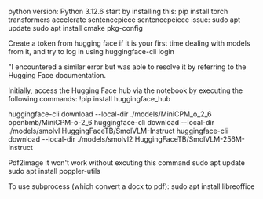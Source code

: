 python version: Python 3.12.6
start by installing this: pip install torch transformers accelerate sentencepiece
sentencepeiece issue: sudo apt update
                      sudo apt install cmake pkg-config

Create a token from hugging face if it is your first time dealing with models from it, and try to log in using huggingface-cli login

"I encountered a similar error but was able to resolve it by referring to the Hugging Face documentation.

Initially, access the Hugging Face hub via the notebook by executing the following commands:
!pip install huggingface_hub

huggingface-cli download --local-dir ./models/MiniCPM_o_2_6 openbmb/MiniCPM-o-2_6
huggingface-cli download --local-dir ./models/smolvl HuggingFaceTB/SmolVLM-Instruct
huggingface-cli download --local-dir ./models/smolvl2 HuggingFaceTB/SmolVLM-256M-Instruct

Pdf2image it won't work without excuting this command
sudo apt update
sudo apt install poppler-utils

To use subprocess (which convert a docx to pdf): sudo apt install libreoffice

